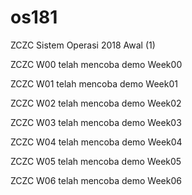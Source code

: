 # os181
ZCZC Sistem Operasi 2018 Awal (1)

ZCZC W00 telah mencoba demo Week00

ZCZC W01 telah mencoba demo Week01

ZCZC W02 telah mencoba demo Week02

ZCZC W03 telah mencoba demo Week03

ZCZC W04 telah mencoba demo Week04

ZCZC W05 telah mencoba demo Week05

ZCZC W06 telah mencoba demo Week06

